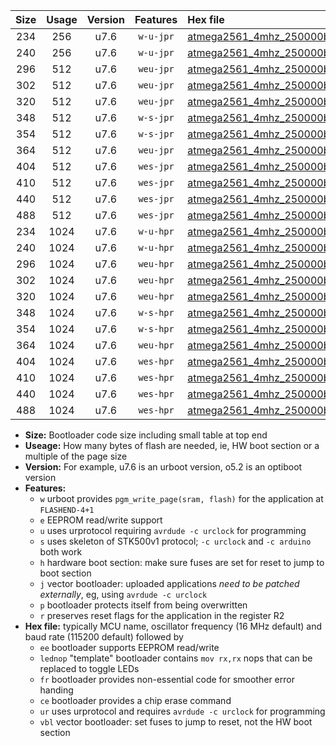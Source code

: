 |Size|Usage|Version|Features|Hex file|
|:-:|:-:|:-:|:-:|:--|
|234|256|u7.6|`w-u-jpr`|[atmega2561_4mhz_250000bps_ur_vbl.hex](https://raw.githubusercontent.com/stefanrueger/urboot/main/atmega2561_4mhz_250000bps_ur_vbl.hex)|
|240|256|u7.6|`w-u-jpr`|[atmega2561_4mhz_250000bps_lednop_ur_vbl.hex](https://raw.githubusercontent.com/stefanrueger/urboot/main/atmega2561_4mhz_250000bps_lednop_ur_vbl.hex)|
|296|512|u7.6|`weu-jpr`|[atmega2561_4mhz_250000bps_ee_ur_vbl.hex](https://raw.githubusercontent.com/stefanrueger/urboot/main/atmega2561_4mhz_250000bps_ee_ur_vbl.hex)|
|302|512|u7.6|`weu-jpr`|[atmega2561_4mhz_250000bps_ee_lednop_ur_vbl.hex](https://raw.githubusercontent.com/stefanrueger/urboot/main/atmega2561_4mhz_250000bps_ee_lednop_ur_vbl.hex)|
|320|512|u7.6|`weu-jpr`|[atmega2561_4mhz_250000bps_ee_lednop_fr_ur_vbl.hex](https://raw.githubusercontent.com/stefanrueger/urboot/main/atmega2561_4mhz_250000bps_ee_lednop_fr_ur_vbl.hex)|
|348|512|u7.6|`w-s-jpr`|[atmega2561_4mhz_250000bps_vbl.hex](https://raw.githubusercontent.com/stefanrueger/urboot/main/atmega2561_4mhz_250000bps_vbl.hex)|
|354|512|u7.6|`w-s-jpr`|[atmega2561_4mhz_250000bps_lednop_vbl.hex](https://raw.githubusercontent.com/stefanrueger/urboot/main/atmega2561_4mhz_250000bps_lednop_vbl.hex)|
|364|512|u7.6|`weu-jpr`|[atmega2561_4mhz_250000bps_ee_lednop_fr_ce_ur_vbl.hex](https://raw.githubusercontent.com/stefanrueger/urboot/main/atmega2561_4mhz_250000bps_ee_lednop_fr_ce_ur_vbl.hex)|
|404|512|u7.6|`wes-jpr`|[atmega2561_4mhz_250000bps_ee_vbl.hex](https://raw.githubusercontent.com/stefanrueger/urboot/main/atmega2561_4mhz_250000bps_ee_vbl.hex)|
|410|512|u7.6|`wes-jpr`|[atmega2561_4mhz_250000bps_ee_lednop_vbl.hex](https://raw.githubusercontent.com/stefanrueger/urboot/main/atmega2561_4mhz_250000bps_ee_lednop_vbl.hex)|
|440|512|u7.6|`wes-jpr`|[atmega2561_4mhz_250000bps_ee_lednop_fr_vbl.hex](https://raw.githubusercontent.com/stefanrueger/urboot/main/atmega2561_4mhz_250000bps_ee_lednop_fr_vbl.hex)|
|488|512|u7.6|`wes-jpr`|[atmega2561_4mhz_250000bps_ee_lednop_fr_ce_vbl.hex](https://raw.githubusercontent.com/stefanrueger/urboot/main/atmega2561_4mhz_250000bps_ee_lednop_fr_ce_vbl.hex)|
|234|1024|u7.6|`w-u-hpr`|[atmega2561_4mhz_250000bps_ur.hex](https://raw.githubusercontent.com/stefanrueger/urboot/main/atmega2561_4mhz_250000bps_ur.hex)|
|240|1024|u7.6|`w-u-hpr`|[atmega2561_4mhz_250000bps_lednop_ur.hex](https://raw.githubusercontent.com/stefanrueger/urboot/main/atmega2561_4mhz_250000bps_lednop_ur.hex)|
|296|1024|u7.6|`weu-hpr`|[atmega2561_4mhz_250000bps_ee_ur.hex](https://raw.githubusercontent.com/stefanrueger/urboot/main/atmega2561_4mhz_250000bps_ee_ur.hex)|
|302|1024|u7.6|`weu-hpr`|[atmega2561_4mhz_250000bps_ee_lednop_ur.hex](https://raw.githubusercontent.com/stefanrueger/urboot/main/atmega2561_4mhz_250000bps_ee_lednop_ur.hex)|
|320|1024|u7.6|`weu-hpr`|[atmega2561_4mhz_250000bps_ee_lednop_fr_ur.hex](https://raw.githubusercontent.com/stefanrueger/urboot/main/atmega2561_4mhz_250000bps_ee_lednop_fr_ur.hex)|
|348|1024|u7.6|`w-s-hpr`|[atmega2561_4mhz_250000bps.hex](https://raw.githubusercontent.com/stefanrueger/urboot/main/atmega2561_4mhz_250000bps.hex)|
|354|1024|u7.6|`w-s-hpr`|[atmega2561_4mhz_250000bps_lednop.hex](https://raw.githubusercontent.com/stefanrueger/urboot/main/atmega2561_4mhz_250000bps_lednop.hex)|
|364|1024|u7.6|`weu-hpr`|[atmega2561_4mhz_250000bps_ee_lednop_fr_ce_ur.hex](https://raw.githubusercontent.com/stefanrueger/urboot/main/atmega2561_4mhz_250000bps_ee_lednop_fr_ce_ur.hex)|
|404|1024|u7.6|`wes-hpr`|[atmega2561_4mhz_250000bps_ee.hex](https://raw.githubusercontent.com/stefanrueger/urboot/main/atmega2561_4mhz_250000bps_ee.hex)|
|410|1024|u7.6|`wes-hpr`|[atmega2561_4mhz_250000bps_ee_lednop.hex](https://raw.githubusercontent.com/stefanrueger/urboot/main/atmega2561_4mhz_250000bps_ee_lednop.hex)|
|440|1024|u7.6|`wes-hpr`|[atmega2561_4mhz_250000bps_ee_lednop_fr.hex](https://raw.githubusercontent.com/stefanrueger/urboot/main/atmega2561_4mhz_250000bps_ee_lednop_fr.hex)|
|488|1024|u7.6|`wes-hpr`|[atmega2561_4mhz_250000bps_ee_lednop_fr_ce.hex](https://raw.githubusercontent.com/stefanrueger/urboot/main/atmega2561_4mhz_250000bps_ee_lednop_fr_ce.hex)|

- **Size:** Bootloader code size including small table at top end
- **Useage:** How many bytes of flash are needed, ie, HW boot section or a multiple of the page size
- **Version:** For example, u7.6 is an urboot version, o5.2 is an optiboot version
- **Features:**
  + `w` urboot provides `pgm_write_page(sram, flash)` for the application at `FLASHEND-4+1`
  + `e` EEPROM read/write support
  + `u` uses urprotocol requiring `avrdude -c urclock` for programming
  + `s` uses skeleton of STK500v1 protocol; `-c urclock` and `-c arduino` both work
  + `h` hardware boot section: make sure fuses are set for reset to jump to boot section
  + `j` vector bootloader: uploaded applications *need to be patched externally*, eg, using `avrdude -c urclock`
  + `p` bootloader protects itself from being overwritten
  + `r` preserves reset flags for the application in the register R2
- **Hex file:** typically MCU name, oscillator frequency (16 MHz default) and baud rate (115200 default) followed by
  + `ee` bootloader supports EEPROM read/write
  + `lednop` "template" bootloader contains `mov rx,rx` nops that can be replaced to toggle LEDs
  + `fr` bootloader provides non-essential code for smoother error handing
  + `ce` bootloader provides a chip erase command
  + `ur` uses urprotocol and requires `avrdude -c urclock` for programming
  + `vbl` vector bootloader: set fuses to jump to reset, not the HW boot section
